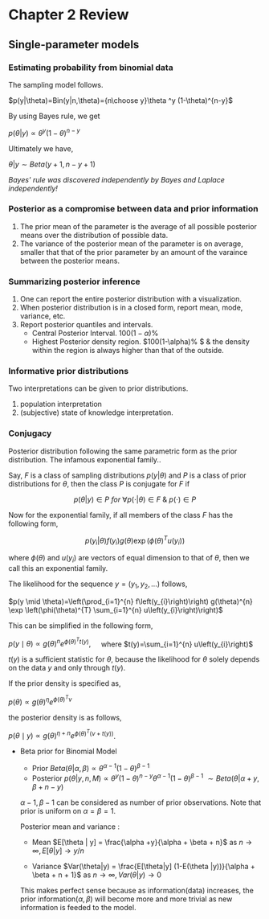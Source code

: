 # Chapter 2 Review

## Single-parameter models 

### Estimating probability from binomial data

The sampling model follows. 

$p(y|\theta)=Bin(y|n,\theta)={n\choose y}\theta ^y (1-\theta)^{n-y}$ 

By using Bayes rule, we get

$p(\theta|y) \propto \theta ^ y (1-\theta)^ {n-y}$ 

Ultimately we have,

$\theta | y \sim Beta(y+1, n-y+1)$

*Bayes' rule was discovered independently by Bayes and Laplace independently!*

### Posterior as a compromise between data and prior information

1. The prior mean of the parameter is the average of all possible posterior means over the distribution of possible data.
2. The variance of the posterior mean of the parameter is on average, smaller that that of the prior parameter by an amount of the varaince between the posterior means. 

### Summarizing posterior inference 

1. One can report the entire posterior distribution with a visualization. 
2. When posterior distribution is in a closed form, report mean, mode, variance, etc.
3. Report posterior quantiles and intervals.
    - Central Posterior Interval.
        $100(1-\alpha)\%$
    - Highest Posterior density region.
        $100(1-\alpha)\% $ & the density within the region is always higher than that of the outside. 

### Informative prior distributions

Two interpretations can be given to prior distributions.

1. population interpretation
2. (subjective) state of knowledge interpretation. 

### Conjugacy

Posterior distribution following the same parametric form as the prior distribution. The infamous exponential family..

Say, $F$ is a class of sampling distributions $p(y | \theta)$ and $P$ is a class of prior distributions for $\theta$, then the class $P$  is conjugate for $F$ if

$$p(\theta | y ) \in P \ for \ \forall p(\cdot | \theta) \in F \ \& \  p(\cdot) \in P $$

Now for the exponential family, if all members of the class $F$ has the following form, 

$$p(y_i | \theta ) f(y_i) g(\theta) \exp(\phi(\theta)^T u(y_i))$$

where $\phi(\theta)$ and $u(y_i)$ are vectors of equal dimension to that of $\theta$, then we call this an exponential family. 

The likelihood for the sequence $y = (y_1, y_2, …)$ follows, 

$p(y \mid \theta)=\left(\prod_{i=1}^{n} f\left(y_{i}\right)\right) g(\theta)^{n} \exp \left(\phi(\theta)^{T} \sum_{i=1}^{n} u\left(y_{i}\right)\right)$ 

This can be simplified in the following form, 

$p(y \mid \theta) \propto g(\theta)^{n} e^{\phi(\theta)^{T} t(y)}, \quad$ where $t(y)=\sum_{i=1}^{n} u\left(y_{i}\right)$ 

$t(y)$ is a sufficient statistic for $\theta$, because the likelihood for $\theta$ solely depends on the data $y$ and only through $t(y)$. 

If the prior density is specified as, 

$p(\theta) \propto g(\theta)^{\eta} e^{\phi(\theta)^{T} \nu}$ 

the posterior density is as follows,

$p(\theta \mid y) \propto g(\theta)^{\eta+n} e^{\phi(\theta)^{T}(\nu+t(y))}$.

- Beta prior for Binomial Model

    - Prior
        $Beta(\theta | \alpha, \beta) \propto \theta^{\alpha -1}(1-\theta)^{\beta -1}$
    - Posterior
        $p(\theta | y,n,M) \propto \theta^y(1-\theta)^{n-y}\theta^{\alpha -1} (1-\theta)^{\beta -1}$ 
        $\sim Beta(\theta | \alpha + y, \beta + n - y)$

    $\alpha-1, \beta-1$ can be considered as number of prior observations. Note that prior is uniform on $\alpha = \beta =1$. 

    Posterior mean and variance :

    -  Mean
        $E[\theta | y] = \frac{\alpha +y}{\alpha + \beta + n}$
        as $n \to \infty, E[\theta|y] \to y/n$

    - Variance
        $Var(\theta|y) = \frac{E[\theta|y] (1-E(\theta |y))}{\alpha + \beta + n + 1}$
        as $n \to \infty, Var(\theta|y) \to 0$

    This makes perfect sense because as information(data) increases, the prior information($\alpha, \beta$) will become more and more trivial as new information is feeded to the model. 